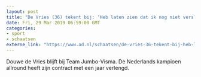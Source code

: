 ```yaml
---
layout: post
title: "De Vries (36) tekent bij: ‘Heb laten zien dat ik nog niet versleten ben’"
date: Fri, 29 Mar 2019 06:59:00 GMT
categories: 
- sport 
- schaatsen 
externe_link: "https://www.ad.nl/schaatsen/de-vries-36-tekent-bij-heb-laten-zien-dat-ik-nog-niet-versleten-ben~a70ebcc1/"
---
```


Douwe de Vries blijft bij Team Jumbo-Visma. De Nederlands kampioen allround heeft zijn contract met een jaar verlengd.
